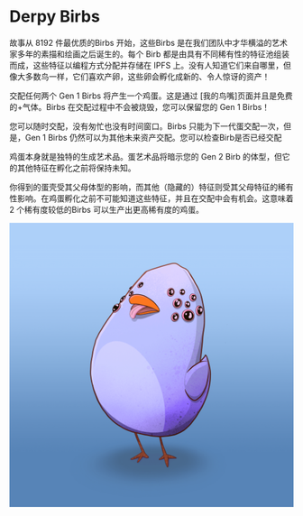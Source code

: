 # Derpy Birbs

故事从 8192 件最优质的Birbs 开始，这些Birbs 是在我们团队中才华横溢的艺术家多年的素描和绘画之后诞生的。每个 Birb 都是由具有不同稀有性的特征池组装而成，这些特征以编程方式分配并存储在 IPFS 上。没有人知道它们来自哪里，但像大多数鸟一样，它们喜欢产卵，这些卵会孵化成新的、令人惊讶的资产！

交配任何两个 Gen 1 Birbs 将产生一个鸡蛋。这是通过 [我的鸟嘴]页面并且是免费的+气体。Birbs 在交配过程中不会被烧毁，您可以保留您的 Gen 1 Birbs！

您可以随时交配，没有匆忙也没有时间窗口。Birbs 只能为下一代蛋交配一次，但是，Gen 1 Birbs 仍然可以为其他未来资产交配。您可以检查Birb是否已经交配 

鸡蛋本身就是独特的生成艺术品。蛋艺术品将暗示您的 Gen 2 Birb 的体型，但它的其他特征在孵化之前将保持未知。

你得到的蛋壳受其父母体型的影响，而其他（隐藏的）特征则受其父母特征的稀有性影响。在鸡蛋孵化之前不可能知道这些特征，并且在交配中会有机会。这意味着 2 个稀有度较低的Birbs 可以生产出更高稀有度的鸡蛋。

![nft](unnamed.png)
